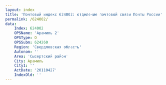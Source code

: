 ```yaml
---
layout: index
title: 'Почтовый индекс 624002: отделение почтовой связи Почты России'
permalink: /624002/
data:
    Index: 624002
    OPSName: 'Арамиль 2'
    OPSType: О
    OPSSubm: 624260
    Region: 'Свердловская область'
    Autonom: ''
    Area: 'Сысертский район'
    City: Арамиль
    City1: ''
    ActDate: '20110427'
    IndexOld: ''
---
```

